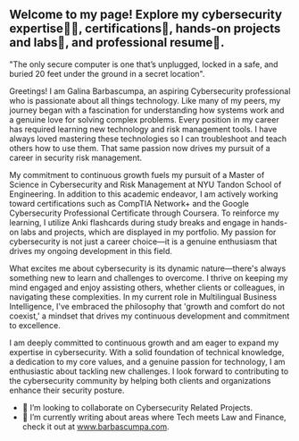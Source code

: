 ## Welcome to my page! Explore my cybersecurity expertise👩‍💻, certifications📃, hands-on projects and labs🔬, and professional resume📜. 

"The only secure computer is one that’s unplugged, locked in a safe, and buried 20 feet under the ground in a secret location".

Greetings! I am Galina Barbascumpa, an aspiring Cybersecurity professional who is passionate about all things technology. Like many of my peers, my journey began with a fascination for understanding how systems work and a genuine love for solving complex problems. Every position in my career has required learning new technology and risk management tools. I have always loved mastering these technologies so I can troubleshoot and teach others how to use them. That same passion now drives my pursuit of a career in security risk management. 

My commitment to continuous growth fuels my pursuit of a Master of Science in Cybersecurity and Risk Management at NYU Tandon School of Engineering. In addition to this academic endeavor, I am actively working toward certifications such as CompTIA Network+ and the Google Cybersecurity Professional Certificate through Coursera. To reinforce my learning, I utilize Anki flashcards during study breaks and engage in hands-on labs and projects, which are displayed in my portfolio. My passion for cybersecurity is not just a career choice—it is a genuine enthusiasm that drives my ongoing development in this field. 

What excites me about cybersecurity is its dynamic nature—there's always something new to learn and challenges to overcome. I thrive on keeping my mind engaged and enjoy assisting others, whether clients or colleagues, in navigating these complexities. In my current role in Multilingual Business Intelligence, I've embraced the philosophy that 'growth and comfort do not coexist,' a mindset that drives my continuous development and commitment to excellence.

I am deeply committed to continuous growth and am eager to expand my expertise in cybersecurity. With a solid foundation of technical knowledge, a dedication to my core values, and a genuine passion for technology, I am enthusiastic about tackling new challenges. I look forward to contributing to the cybersecurity community by helping both clients and organizations enhance their security posture.
- 👯 I’m looking to collaborate on Cybersecurity Related Projects. 
- 🔭 I’m currently writing about areas where Tech meets Law and Finance, check it out at www.barbascumpa.com. 

<!--
**GBarbascumpa/GBarbascumpa** is a ✨ _special_ ✨ repository because its `README.md` (this file) appears on your GitHub profile.

Here are some ideas to get you started:

- 🔭 I’m currently working on ...
- 🌱 I’m currently learning ...
- 👯 I’m looking to collaborate on ...
- 🤔 I’m looking for help with ...
- 💬 Ask me about ...
- 📫 How to reach me: ...
- 😄 Pronouns: ...
- ⚡ Fun fact: ...
-->
